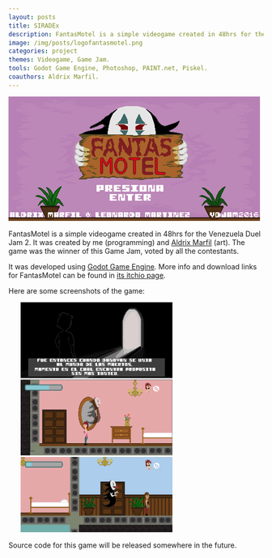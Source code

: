 ```yaml
---
layout: posts
title: SIRADEx
description: FantasMotel is a simple videogame created in 48hrs for the Venezuela Duel Jam 2. Also, we won!
image: /img/posts/logofantasmotel.png
categories: project
themes: Videogame, Game Jam.
tools: Godot Game Engine, Photoshop, PAINT.net, Piskel.
coauthors: Aldrix Marfil.
---
```


![Logo FantasMotel](/img/posts/logofantasmotel.png)

FantasMotel is a simple videogame created in 48hrs for the Venezuela Duel Jam 2. It was created by me (programming) and [Aldrix Marfil](https://github.com/aldrix) (art). The game was the winner of this Game Jam, voted by all the contestants.

It was developed using [Godot Game Engine](https://godotengine.org/). More info and download links for FantasMotel
can be found in [its itchio page](https://leotms.itch.io/fantasmotel).

Here are some screenshots of the game:
<ul style="display:table; margin: 0 auto;">
<img alt="fantasmotel1" src="/img/posts/fantasmotel1.png" width="300px" >
<img alt="fantasmotel2" src="/img/posts/fantasmotel2.png" width="300px" >
<img alt="fantasmotel3" src="/img/posts/fantasmotel3.png" width="300px" >
</ul>

Source code for this game will be released somewhere in the future.
